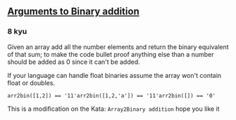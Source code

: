<h2><a href=https://www.codewars.com/kata/57642a90dee2da8dd3000161/train/typescript target="_blank">Arguments to Binary addition</a></h2><h3>8 kyu</h3><p>Given an array add all the number elements and return the binary equivalent of that sum; to make the code bullet proof anything else than a number should be added as 0 since it can't be added.</p><p>If your language can handle float binaries assume the array won't contain float or doubles.</p><pre style="display: none;"><code class="language-javascript"><span class="cm-variable">arr2bin</span>([<span class="cm-number">1</span>,<span class="cm-number">2</span>]) <span class="cm-operator">==</span> <span class="cm-string">'11'</span><span class="cm-variable">arr2bin</span>([<span class="cm-number">1</span>,<span class="cm-number">2</span>,<span class="cm-string">'a'</span>]) <span class="cm-operator">==</span> <span class="cm-string">'11'</span><span class="cm-variable">arr2bin</span>([]) <span class="cm-operator">==</span> <span class="cm-string">'0'</span><span class="cm-variable">NOTE</span>: <span class="cm-atom">NaN</span> <span class="cm-variable">is</span> <span class="cm-variable">a</span> <span class="cm-variable">number</span> <span class="cm-variable">too</span> <span class="cm-keyword">in</span> <span class="cm-variable">javascript</span> <span class="cm-keyword">for</span> <span class="cm-variable">decimal</span>, <span class="cm-variable">binary</span> <span class="cm-variable">and</span> <span class="cm-variable">n</span><span class="cm-operator">-</span><span class="cm-variable">ary</span> <span class="cm-variable">base</span></code></pre><pre style="display: none;"><code class="language-coffeescript"><span class="cm-variable">arr2bin</span> <span class="cm-punctuation">[</span><span class="cm-number">1</span><span class="cm-punctuation">,</span><span class="cm-number">2</span><span class="cm-punctuation">]</span> <span class="cm-operator">==</span> <span class="cm-string">'11'</span><span class="cm-variable">arr2bin</span> <span class="cm-punctuation">[</span><span class="cm-number">1</span><span class="cm-punctuation">,</span><span class="cm-number">2</span><span class="cm-punctuation">,</span><span class="cm-string">'a'</span><span class="cm-punctuation">]</span> <span class="cm-operator">==</span> <span class="cm-string">'11'</span><span class="cm-variable">arr2bin</span> <span class="cm-punctuation">[</span><span class="cm-punctuation">]</span> <span class="cm-operator">==</span> <span class="cm-string">'0'</span></code></pre><pre><code class="language-typescript"><span class="cm-variable">arr2bin</span>([<span class="cm-number">1</span>,<span class="cm-number">2</span>]) <span class="cm-operator">==</span> <span class="cm-string">'11'</span><span class="cm-variable">arr2bin</span>([<span class="cm-number">1</span>,<span class="cm-number">2</span>,<span class="cm-string">'a'</span>]) <span class="cm-operator">==</span> <span class="cm-string">'11'</span><span class="cm-variable">arr2bin</span>([]) <span class="cm-operator">==</span> <span class="cm-string">'0'</span></code></pre><pre style="display: none;"><code class="language-php"><span class="cm-variable">arr2bin</span>([<span class="cm-number">1</span>,<span class="cm-number">2</span>]) <span class="cm-operator">==</span> <span class="cm-string">'11'</span><span class="cm-variable">arr2bin</span>([<span class="cm-number">1</span>,<span class="cm-number">2</span>,<span class="cm-string">'a'</span>]) <span class="cm-operator">==</span> <span class="cm-string">'11'</span><span class="cm-variable">arr2bin</span>([]) <span class="cm-operator">==</span> <span class="cm-string">'0'</span></code></pre><p>This is a modification on the Kata: <code>Array2Binary addition</code> hope you like it</p>